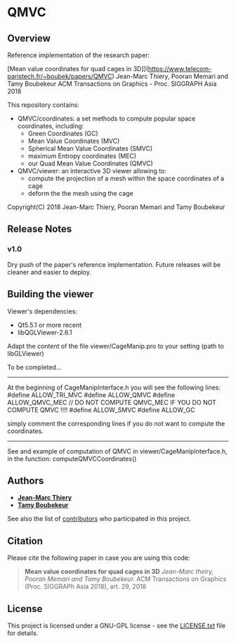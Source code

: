 # QMVC #

## Overview ##

Reference implementation of the research paper:

[Mean value coordinates for quad cages in 3D]](https://www.telecom-paristech.fr/~boubek/papers/QMVC)
Jean-Marc Thiery, Pooran Memari and Tamy Boubekeur 
ACM Transactions on Graphics - Proc. SIGGRAPH Asia 2018 

This repository contains:
* QMVC/coordinates: a set methods to compute popular space coordinates, including:
	* Green Coordinates (GC)
	* Mean Value Coordinates (MVC)
	* Spherical Mean Value Coordinates (SMVC)
	* maximum Entropy coordinates (MEC) 
	* our Quad Mean Value Coordinates (QMVC)
* QMVC/viewer: an interactive 3D viewer allowing to:
	* compute the projection of a mesh within the space coordinates of a cage
	* deform the the mesh using the cage


Copyright(C) 2018
Jean-Marc Thiery, Pooran Memari and Tamy Boubekeur

## Release Notes ##

### v1.0 ###

Dry push of the paper's reference implementation. Future releases will be cleaner and easier to deploy. 

## Building the viewer ##

Viewer's dependencies:
- Qt5.5.1 or more recent
- libQGLViewer-2.6.1

Adapt the content of the file viewer/CageManip.pro to your setting (path to libGLViewer)

To be completed...

-------------------------------------------------------------------------------------------

At the beginning of CageManipInterface.h
you will see the following lines:
#define ALLOW_TRI_MVC
#define ALLOW_QMVC
#define ALLOW_QMVC_MEC // DO NOT COMPUTE QMVC_MEC IF YOU DO NOT COMPUTE QMVC !!!!
#define ALLOW_SMVC
#define ALLOW_GC

simply comment the corresponding lines if you do not want to compute the coordinates.

-------------------------------------------------------------------------------------------

See and example of computation of QMVC in viewer/CageManipInterface.h, in the function: computeQMVCCoordinates()


## Authors

* [**Jean-Marc Thiery**](https://www.telecom-paristech.fr/~thiery/) 
* [**Tamy Boubekeur**](https://www.telecom-paristech.fr/~boubek)

See also the list of [contributors](https://github.com/superboubek/QMVC/contributors) who participated in this project.

## Citation

Please cite the following paper in case you are using this code:
>**Mean value coordinates for quad cages in 3D** *Jean-Marc theiry, Pooran Memari and Tamy Boubekeur.* ACM Transactions on Graphics (Proc. SIGGRAPh Asia 2018), art. 29, 2018

## License

This project is licensed under a GNU-GPL license - see the [LICENSE.txt](LICENSE.txt) file for details.